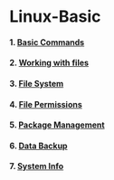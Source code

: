 # Linux-Basic

#### 1. [Basic Commands](https://github.com/vqmanh/Linux-Basic/blob/master/Basic%20Commands.md)
#### 2. [Working with files](https://github.com/vqmanh/Linux-Basic/blob/master/Working%20with%20files.md)
#### 3. [File System](https://github.com/vqmanh/Linux-Basic/blob/master/File%20System.md)
#### 4. [File Permissions](https://github.com/vqmanh/Linux-Basic/blob/master/File%20Permissions.md)
#### 5. [Package Management](https://github.com/vqmanh/Linux-Basic/blob/master/Package%20Management.md)
#### 6. [Data Backup](https://github.com/vqmanh/Linux-Basic/blob/master/Data%20Backup.md)
#### 7. [System Info](https://github.com/vqmanh/Linux-Basic/blob/master/System%20Info.md)
